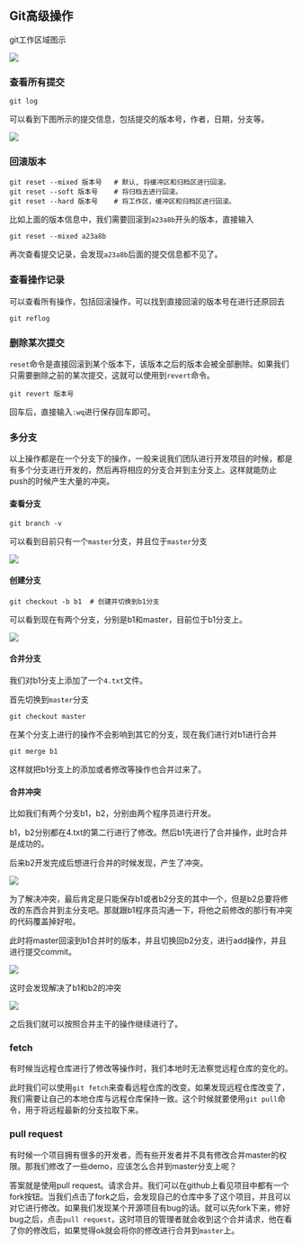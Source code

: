 ## Git高级操作

git工作区域图示

![](http://img.fosuchao.com/20200505234355.png)

### 查看所有提交

```git
git log
```

可以看到下图所示的提交信息，包括提交的版本号，作者，日期，分支等。

![](http://img.fosuchao.com/20200505225213.png)

### 回滚版本

```
git reset --mixed 版本号   # 默认, 将缓冲区和归档区进行回滚。
git reset --soft 版本号	# 将归档去进行回滚。
git reset --hard 版本号	# 将工作区，缓冲区和归档区进行回滚。
```

比如上面的版本信息中，我们需要回滚到`a23a8b`开头的版本，直接输入

`git reset --mixed a23a8b`

再次查看提交记录，会发现`a23a8b`后面的提交信息都不见了。

### 查看操作记录

可以查看所有操作，包括回滚操作，可以找到直接回滚的版本号在进行还原回去

```
git reflog
```

### 删除某次提交

`reset`命令是直接回滚到某个版本下，该版本之后的版本会被全部删除。如果我们只需要删除之前的某次提交，这就可以使用到`revert`命令。

```
git revert 版本号
```

回车后，直接输入`:wq`进行保存回车即可。

### 多分支

​		以上操作都是在一个分支下的操作，一般来说我们团队进行开发项目的时候，都是有多个分支进行开发的，然后再将相应的分支合并到主分支上。这样就能防止push的时候产生大量的冲突。

#### 查看分支

```
git branch -v
```

可以看到目前只有一个`master`分支，并且位于`master`分支

![](http://img.fosuchao.com/20200505230910.png)

#### 创建分支

```
git checkout -b b1  # 创建并切换到b1分支
```

可以看到现在有两个分支，分别是b1和master，目前位于b1分支上。

![](http://img.fosuchao.com/20200505231113.png)

#### 合并分支

我们对b1分支上添加了一个`4.txt`文件。

首先切换到`master`分支

```git
git checkout master
```

在某个分支上进行的操作不会影响到其它的分支，现在我们进行对b1进行合并

```
git merge b1
```

这样就把b1分支上的添加或者修改等操作也合并过来了。

#### 合并冲突

比如我们有两个分支b1，b2，分别由两个程序员进行开发。

b1，b2分别都在4.txt的第二行进行了修改。然后b1先进行了合并操作，此时合并是成功的。

后来b2开发完成后想进行合并的时候发现，产生了冲突。

![](http://img.fosuchao.com/20200505232133.png)

为了解决冲突，最后肯定是只能保存b1或者b2分支的其中一个，但是b2总要将修改的东西合并到主分支吧。那就跟b1程序员沟通一下，将他之前修改的那行有冲突的代码覆盖掉好啦。

此时将master回滚到b1合并时的版本，并且切换回b2分支，进行add操作，并且进行提交commit。

![](http://img.fosuchao.com/20200505232551.png)

这时会发现解决了b1和b2的冲突

![](http://img.fosuchao.com/20200505232653.png)

之后我们就可以按照合并主干的操作继续进行了。

### fetch

有时候当远程仓库进行了修改等操作时，我们本地时无法察觉远程仓库的变化的。

此时我们可以使用`git fetch`来查看远程仓库的改变。如果发现远程仓库改变了，我们需要让自己的本地仓库与远程仓库保持一致。这个时候就要使用`git pull`命令，用于将远程最新的分支拉取下来。

### pull request

有时候一个项目拥有很多的开发者，而有些开发者并不具有修改合并master的权限。那我们修改了一些demo，应该怎么合并到master分支上呢？

答案就是使用pull request。请求合并。我们可以在github上看见项目中都有一个fork按钮。当我们点击了fork之后，会发现自己的仓库中多了这个项目，并且可以对它进行修改。如果我们发现某个开源项目有bug的话。就可以先fork下来，修好bug之后，点击`pull request`，这时项目的管理者就会收到这个合并请求，他在看了你的修改后，如果觉得ok就会将你的修改进行合并到`master`上。